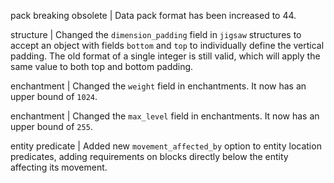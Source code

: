 pack breaking obsolete | Data pack format has been increased to 44.

structure | Changed the `dimension_padding` field in `jigsaw` structures to accept an object with fields `bottom` and `top` to individually define the vertical padding. The old format of a single integer is still valid, which will apply the same value to both top and bottom padding.

enchantment | Changed the `weight` field in enchantments. It now has an upper bound of `1024`.

enchantment | Changed the `max_level` field in enchantments. It now has an upper bound of `255`.

entity predicate | Added new `movement_affected_by` option to entity location predicates, adding requirements on blocks directly below the entity affecting its movement.
